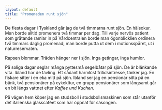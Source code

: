 ```yaml
---
layout: default
title: "Promenaden runt sjön"
---
```


De flesta dagar i Tyskland går jag de två timmarna runt sjön. En hälsokur. Man borde alltid promenera två timmar per dag. 
Till varje nervös patient som gråtande ramlar in på Vårdcentralen borde man ögonblicklien ordinera två timmars daglig promenad, man borde putta ut dem i motionsspåret, ut i naturreservaten.

Rapsen blommar. Träden hänger ner i sjön. Inga getingar, inga humlor.


På soliga dagar seglar många pyttesmå segelbåtar på sjön. De är blänkande vita. Ibland har de tävling. Ett sådant harmlöst fritidsintresse, tänker jag.
<span>En fiskare sitter i en eka mitt på sjön. </span> Ibland ser jag en pensionär sitta på en bänk, två pensionärer på cykekltur, en grupp pensionärer som långsamt går en bit längs vattnet efter _Kaffee und Kuchen_.

På vägen hem köper jag en studsboll i studsbollsmaskinen som står utanför det italienska glasscaféet som har öppnat för säsongen. 

